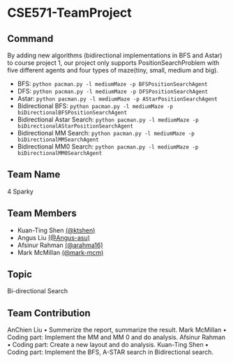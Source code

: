 # CSE571-TeamProject


## Command
By adding new algorithms (bidirectional implementations in BFS and Astar) to course project 1, our project only supports PositionSearchProblem with five different agents and four types of maze(tiny, small, medium and big).

- BFS: `python pacman.py -l mediumMaze -p BFSPositionSearchAgent`
- DFS: `python pacman.py -l mediumMaze -p DFSPositionSearchAgent`
- Astar: `python pacman.py -l mediumMaze -p AStarPositionSearchAgent`
- Bidirectional BFS: `python pacman.py -l mediumMaze -p biDirectionalBFSPositionSearchAgent`
- Bidirectional Astar Search: `python pacman.py -l mediumMaze -p biDirectionalAStarPositionSearchAgent`
- Bidirectional MM Search: `python pacman.py -l mediumMaze -p biDirectionalMMSearchAgent`
- Bidirectional MM0 Search: `python pacman.py -l mediumMaze -p biDirectionalMM0SearchAgent`
## Team Name
4 Sparky
## Team Members
- Kuan-Ting Shen [(@ktshen)](https://github.com/ktshen)
- Angus Liu [(@Angus-asu)](https://github.com/Angus-asu)
- Afsinur Rahman [(@arahma16)](https://github.com/arahma16)
- Mark McMillan [(@mark-mcm)](https://github.com/mark-mcm)
## Topic
Bi-directional Search
## Team Contribution
AnChien Liu
• Summerize the report, summarize the result.
Mark McMillan
• Coding part: Implement the MM and MM 0 and do
analysis.
Afsinur Rahman
• Coding part: Create a new layout and do analysis.
Kuan-Ting Shen
• Coding part: Implement the BFS, A-STAR search in
Bidirectional search.
